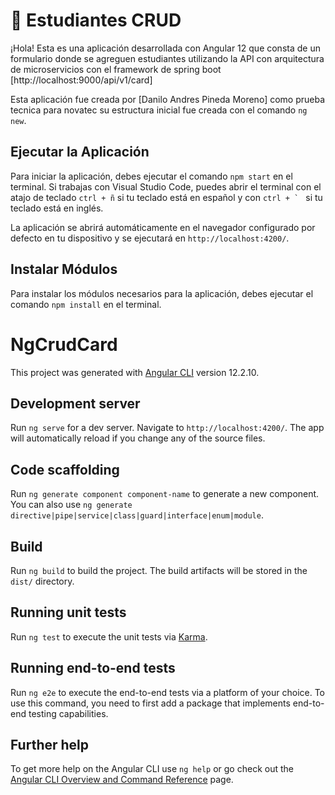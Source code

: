 
# 📌 Estudiantes CRUD

¡Hola! Esta es una aplicación desarrollada con Angular 12  que consta de un formulario donde se agreguen estudiantes  utilizando la API con arquitectura de microservicios con el framework  de spring boot  [http://localhost:9000/api/v1/card]

Esta aplicación fue creada por [Danilo Andres Pineda Moreno] como prueba tecnica para novatec su estructura inicial fue creada con el comando `ng new`.

## Ejecutar la Aplicación
Para iniciar la aplicación, debes ejecutar el comando `npm start` en el terminal. Si trabajas con Visual Studio Code, puedes abrir el terminal con el atajo de teclado `ctrl + ñ` si tu teclado está en español y con ```ctrl + ` ``` si tu teclado está en inglés. 

La aplicación se abrirá automáticamente en el navegador configurado por defecto en tu dispositivo y se ejecutará en `http://localhost:4200/`.

## Instalar Módulos
Para instalar los módulos necesarios para la aplicación, debes ejecutar el comando `npm install` en el terminal.


# NgCrudCard

This project was generated with [Angular CLI](https://github.com/angular/angular-cli) version 12.2.10.

## Development server

Run `ng serve` for a dev server. Navigate to `http://localhost:4200/`. The app will automatically reload if you change any of the source files.

## Code scaffolding

Run `ng generate component component-name` to generate a new component. You can also use `ng generate directive|pipe|service|class|guard|interface|enum|module`.

## Build

Run `ng build` to build the project. The build artifacts will be stored in the `dist/` directory.

## Running unit tests

Run `ng test` to execute the unit tests via [Karma](https://karma-runner.github.io).

## Running end-to-end tests

Run `ng e2e` to execute the end-to-end tests via a platform of your choice. To use this command, you need to first add a package that implements end-to-end testing capabilities.

## Further help

To get more help on the Angular CLI use `ng help` or go check out the [Angular CLI Overview and Command Reference](https://angular.io/cli) page.

